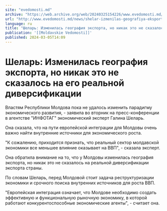 ```yaml
---
site: "evedomosti.md"
archive: "https://web.archive.org/web/20240325154226/www.evedomosti.md/news/shelar-izmenilas-geografiya-eksporta-no-nikak-eto-ne-skazalo"
url: "http://www.evedomosti.md/news/shelar-izmenilas-geografiya-eksporta-no-nikak-eto-ne-skazalo"
language: ru
title: "Шеларь: Изменилась география экспорта, но никак это не сказалось на его реальной диверсификации"
publication: '[[Moldavskie Vedomosti]]'
published: 2024-03-05T14:09
---
```


# Шеларь: Изменилась география экспорта, но никак это не сказалось на его реальной диверсификации

Властям Республики Молдова пока не удалось изменить парадигму экономического развития, - заявила во вторник на пресс-конференции в агентстве "ИНФОТАГ" экономический эксперт Галина Шеларь.

Она сказала, что на пути европейской интеграции для Молдовы очень важно найти внутренние источники для экономического роста.

"К сожалению, приходится признать, что реальный сектор молдавской экономики все меньшее влияние оказывает на ВВП", - сказала эксперт.

Она обратила внимание на то, что у Молдовы изменилась география экспорта, но никак это не сказалось на реальной диверсификации экспорта страны.

По словам Шеларь, перед Молдовой стоит задача реструктуризации экономики и срочного поиска внутренних источников для роста ВВП.

"Европейская интеграция означает, что Молдове необходимо создать эффективную и функциональную рыночную экономику, в которой работают конкурентоспособные экономические агенты", - считает она.